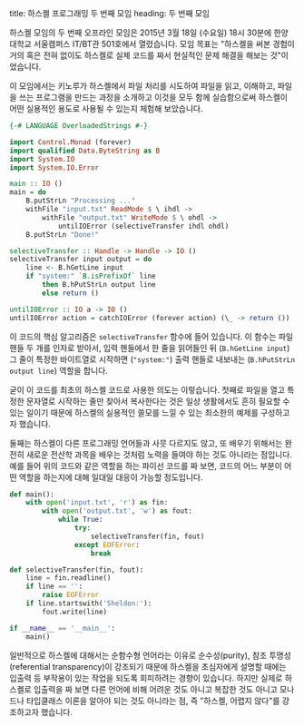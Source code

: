 title: 하스켈 프로그래밍 두 번째 모임
heading: 두 번째 모임

하스켈 모임의 두 번째 오프라인 모임은 2015년 3월 18일 (수요일) 18시 30분에 한양대학교 서울캠퍼스 IT/BT관 501호에서 열렸습니다. 모임 목표는 "하스켈을 써본 경험이 거의 혹은 전혀 없이도 하스켈로 실제 코드를 짜서 현실적인 문제 해결을 해보는 것"이었습니다.

이 모임에서는 키노루가 하스켈에서 파일 처리를 시도하여 파일을 읽고, 이해하고, 파일을 쓰는 프로그램을 만드는 과정을 소개하고 이것을 모두 함께 실습함으로써 하스켈이 어떤 실용적인 용도로 사용될 수 있는지 체험해 보았습니다.

```haskell
{-# LANGUAGE OverloadedStrings #-}

import Control.Monad (forever)
import qualified Data.ByteString as B
import System.IO
import System.IO.Error

main :: IO ()
main = do
    B.putStrLn "Processing ..."
    withFile "input.txt" ReadMode $ \ ihdl ->
        withFile "output.txt" WriteMode $ \ ohdl ->
            untilIOError (selectiveTransfer ihdl ohdl)
    B.putStrLn "Done!"

selectiveTransfer :: Handle -> Handle -> IO ()
selectiveTransfer input output = do
    line <- B.hGetLine input
    if "system:" `B.isPrefixOf` line
        then B.hPutStrLn output line
        else return ()

untilIOError :: IO a -> IO ()
untilIOError action = catchIOError (forever action) (\_ -> return ())
```

이 코드의 핵심 알고리즘은 `selectiveTransfer` 함수에 들어 있습니다. 이 함수는 파일 핸들 두 개를 인자로 받아서, 입력 핸들에서 한 줄을 읽어들인 뒤 (`B.hGetLine input`) 그 줄이 특정한 바이트열로 시작하면 (`"system:"`) 출력 핸들로 내보내는 (`B.hPutStrLn output line`) 역할을 합니다.

굳이 이 코드를 최초의 하스켈 코드로 사용한 의도는 이렇습니다. 첫째로 파일을 열고 특정한 문자열로 시작하는 줄만 찾아서 복사한다는 것은 일상 생활에서도 흔히 필요할 수 있는 일이기 때문에 하스켈의 실용적인 쓸모를 느낄 수 있는 최소한의 예제를 구성하고자 했습니다.

둘째는 하스켈이 다른 프로그래밍 언어들과 사뭇 다르지도 않고, 또 배우기 위해서는 완전히 새로운 전산학 과목을 배우는 것처럼 노력을 들여야 하는 것도 아니라는 점입니다. 예를 들어 위의 코드와 같은 역할을 하는 파이선 코드를 짜 보면, 코드의 어느 부분이 어떤 역할을 하는지에 대해 일대일 대응이 가능할 정도입니다.

```python
def main():
    with open('input.txt', 'r') as fin:
        with open('output.txt', 'w') as fout:
            while True:
                try:
                    selectiveTransfer(fin, fout)
                except EOFError:
                    break

def selectiveTransfer(fin, fout):
    line = fin.readline()
    if line == '':
        raise EOFError
    if line.startswith('Sheldon:'):
        fout.write(line)

if __name__ == '__main__':
    main()
```

일반적으로 하스켈에 대해서는 순함수형 언어라는 이유로 순수성(purity), 참조 투명성(referential transparency)이 강조되기 때문에 하스켈을 초심자에게 설명할 때에는 입출력 등 부작용이 있는 작업을 되도록 회피하려는 경향이 있습니다. 하지만 실제로 하스켈로 입출력을 짜 보면 다른 언어에 비해 어려운 것도 아니고 복잡한 것도 아니고 모나드나 타입클래스 이론을 알아야 되는 것도 아니라는 점, 즉 "하스켈, 어렵지 않다"를 강조하고자 했습니다.

